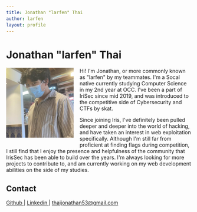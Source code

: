 ```yaml
---
title: Jonathan "larfen" Thai
author: larfen
layout: profile
---
```


# Jonathan "larfen" Thai



<img style="float: left; height: 190px; padding-right: 16px; padding-bottom: 16px;" src="/assets/img/profiles/larfen.jpg"/>

Hi! I'm Jonathan, or more commonly known as "larfen" by my teammates. I'm a Socal native currently studying Computer Science in my 2nd year at OCC. I've been a part of IriSec since mid 2019, and was introduced to the competitive side of Cybersecurity and CTFs by skat.


Since joining Iris, I've definitely been pulled deeper and deeper into the world of hacking, and have taken an interest in web exploitation specifically. Although I'm still far from proficient at finding flags during competition, I still find that I enjoy the presence and helpfulness of the community that IrisSec has been able to build over the years. I'm always looking for more projects to contribute to, and am currently working on my web development abilities on the side of my studies. 



## Contact
<a href="http://github.com/jonathanht/" target="_blank">Github </a> |
<a href="http://linkedin.com/in/jonathnthai/" target="_blank">Linkedin </a> |
thaijonathan53@gmail.com              


